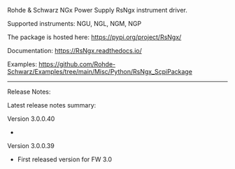 Rohde & Schwarz NGx Power Supply RsNgx instrument driver.

Supported instruments: NGU, NGL, NGM, NGP

The package is hosted here: https://pypi.org/project/RsNgx/

Documentation: https://RsNgx.readthedocs.io/

Examples: https://github.com/Rohde-Schwarz/Examples/tree/main/Misc/Python/RsNgx_ScpiPackage

----------------------------------------------------------------------------------

Release Notes:

Latest release notes summary: <INVALID>

Version 3.0.0.40

- <INVALID>

Version 3.0.0.39

- First released version for FW 3.0
